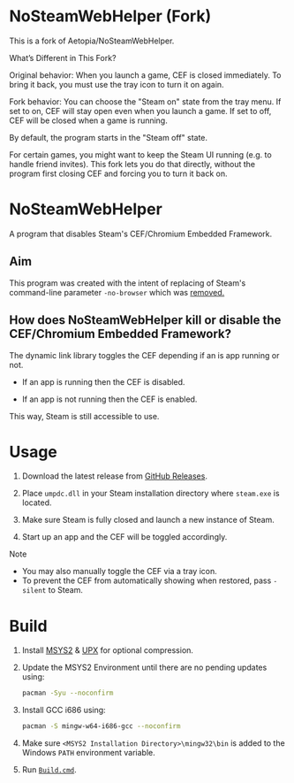 # NoSteamWebHelper (Fork)

This is a fork of Aetopia/NoSteamWebHelper.

What’s Different in This Fork?

Original behavior: When you launch a game, CEF is closed immediately. To bring it back, you must use the tray icon to turn it on again.

Fork behavior: You can choose the "Steam on" state from the tray menu. If set to on, CEF will stay open even when you launch a game. If set to off, CEF will be closed when a game is running.

By default, the program starts in the "Steam off" state.

For certain games, you might want to keep the Steam UI running (e.g. to handle friend invites). This fork lets you do that directly, without the program first closing CEF and forcing you to turn it back on.


# NoSteamWebHelper
 A program that disables Steam's CEF/Chromium Embedded Framework.

## Aim
This program was created with the intent of replacing of Steam's command-line parameter `-no-browser` which was [removed.](https://steamcommunity.com/groups/SteamClientBeta/discussions/3/3710433479207750727/?ctp=42)


## How does NoSteamWebHelper kill or disable the CEF/Chromium Embedded Framework? 

The dynamic link library toggles the CEF depending if an is app running or not.

- If an app is running then the CEF is disabled.

- If an app is not running then the CEF is enabled.

This way, Steam is still accessible to use.
    
# Usage
1. Download the latest release from [GitHub Releases](https://github.com/Aetopia/NoSteamWebHelper/releases).

2. Place `umpdc.dll` in your Steam installation directory where `steam.exe` is located.

3. Make sure Steam is fully closed and launch a new instance of Steam.

4. Start up an app and the CEF will be toggled accordingly.

> [!NOTE]
> - You may also manually toggle the CEF via a tray icon.
> - To prevent the CEF from automatically showing when restored, pass `-silent` to Steam.

# Build
1. Install [MSYS2](https://www.msys2.org/) & [UPX](https://upx.github.io/) for optional compression.
2. Update the MSYS2 Environment until there are no pending updates using:

    ```bash
    pacman -Syu --noconfirm
    ```

3. Install GCC i686 using:

    ```bash
    pacman -S mingw-w64-i686-gcc --noconfirm
    ```

4. Make sure `<MSYS2 Installation Directory>\mingw32\bin` is added to the Windows `PATH` environment variable.
5. Run [`Build.cmd`](Build.cmd).
